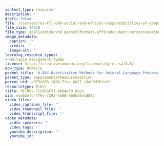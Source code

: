 ```yaml
---
content_type: resource
description: ''
draft: false
file: /courses/res-tll-008-social-and-ethical-responsibilities-of-computing-serc/e5d02efc779c72914b8000de26e1d847_MITRES-TLL008F21_6864pt0.docx
file_size: 14670
file_type: application/vnd.openxmlformats-officedocument.wordprocessingml.document
image_metadata:
  caption: ''
  credit: ''
  image-alt: ''
learning_resource_types:
- Multiple Assignment Types
license: https://creativecommons.org/licenses/by-nc-sa/4.0/
ocw_type: OCWFile
parent_title: '6.864 Quantitative Methods for Natural Language Processing '
parent_type: SupplementalResourceSection
parent_uid: e973e803-f498-7fee-0427-c3ab9df01ebf
resourcetype: Other
title: MITRES-TLL008F21_6864pt0.docx
uid: e5d02efc-779c-7291-4b80-00de26e1d847
video_files:
  video_captions_file: ''
  video_thumbnail_file: ''
  video_transcript_file: ''
video_metadata:
  video_speakers: ''
  video_tags: ''
  youtube_description: ''
  youtube_id: ''
---
```

